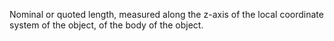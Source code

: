Nominal or quoted length, measured along the z-axis of the local coordinate system of the object, of the body of the object.